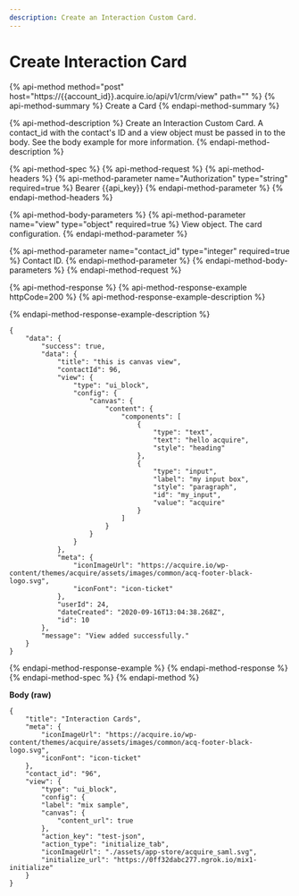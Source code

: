 ```yaml
---
description: Create an Interaction Custom Card.
---
```


# Create Interaction Card

{% api-method method="post" host="https://{{account\_id}}.acquire.io/api/v1/crm/view" path="" %}
{% api-method-summary %}
Create a Card
{% endapi-method-summary %}

{% api-method-description %}
Create an Interaction Custom Card. A contact\_id with the contact's ID and a view object must be passed in to the body. See the body example for more information. 
{% endapi-method-description %}

{% api-method-spec %}
{% api-method-request %}
{% api-method-headers %}
{% api-method-parameter name="Authorization" type="string" required=true %}
Bearer {{api\_key}}
{% endapi-method-parameter %}
{% endapi-method-headers %}

{% api-method-body-parameters %}
{% api-method-parameter name="view" type="object" required=true %}
View object. The card configuration.
{% endapi-method-parameter %}

{% api-method-parameter name="contact\_id" type="integer" required=true %}
Contact ID.
{% endapi-method-parameter %}
{% endapi-method-body-parameters %}
{% endapi-method-request %}

{% api-method-response %}
{% api-method-response-example httpCode=200 %}
{% api-method-response-example-description %}

{% endapi-method-response-example-description %}

```
{
    "data": {
        "success": true,
        "data": {
            "title": "this is canvas view",
            "contactId": 96,
            "view": {
                "type": "ui_block",
                "config": {
                    "canvas": {
                        "content": {
                            "components": [
                                {
                                    "type": "text",
                                    "text": "hello acquire",
                                    "style": "heading"
                                },
                                {
                                    "type": "input",
                                    "label": "my input box",
                                    "style": "paragraph",
                                    "id": "my_input",
                                    "value": "acquire"
                                }
                            ]
                        }
                    }
                }
            },
            "meta": {
                "iconImageUrl": "https://acquire.io/wp-content/themes/acquire/assets/images/common/acq-footer-black-logo.svg",
                "iconFont": "icon-ticket"
            },
            "userId": 24,
            "dateCreated": "2020-09-16T13:04:38.268Z",
            "id": 10
        },
        "message": "View added successfully."
    }
}
```
{% endapi-method-response-example %}
{% endapi-method-response %}
{% endapi-method-spec %}
{% endapi-method %}

**Body \(raw\)**

```text
{
    "title": "Interaction Cards",
    "meta": {
        "iconImageUrl": "https://acquire.io/wp-content/themes/acquire/assets/images/common/acq-footer-black-logo.svg",
        "iconFont": "icon-ticket"
    },
    "contact_id": "96",
    "view": {
        "type": "ui_block",
        "config": {
        "label": "mix sample",
        "canvas": {
            "content_url": true
        },
        "action_key": "test-json",
        "action_type": "initialize_tab",
        "iconImageUrl": "./assets/app-store/acquire_saml.svg",
        "initialize_url": "https://0ff32dabc277.ngrok.io/mix1-initialize"
    }
}
```

